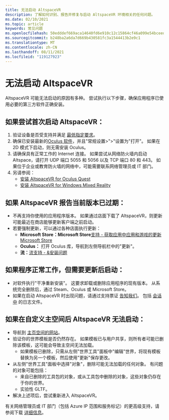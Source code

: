 ```yaml
---
title: 无法启动 AltspaceVR
description: 了解如何识别、报告并修复与启动 AltspaceVR 环境相关的任何问题。
ms.date: 02/10/2021
ms.topic: article
keywords: 常见问题
ms.openlocfilehash: 50edddef669aca14640fd6e910c12c15864cf46a099e54bceed40494e9817de4
ms.sourcegitcommit: b248ba2a6da7d669b430581fc3a1544413b2e9c1
ms.translationtype: MT
ms.contentlocale: zh-CN
ms.lasthandoff: 08/11/2021
ms.locfileid: "119127923"
---
```

# <a name="i-cant-launch-altspacevr"></a>无法启动 AltspaceVR

AltspaceVR 可能无法启动的原因有多种。 尝试执行以下步骤，确保应用程序已使用必要的第三方软件正确安装。

## <a name="if-youre-trying-to-launch-altspacevr-for-the-first-time"></a>如果尝试首次启动 AltspaceVR：

1. 验证设备是否受支持并满足 [最低指定要求](../getting-started/system-requirements.md)。
2. 确保已安装最新的[Oculus 软件](https://www.oculus.com/setup)，并且"常规设置>">"设置为"打开"。 如果在 2D 模式下启动，则无需安装 Oculus。
3. 请确保具有正常工作的 Internet 连接。 如果尝试从网络防火墙内启动 Altspace，请打开 UDP 端口 5055 和 5056 以及 TCP 端口 80 和 443。 如果位于企业或教育防火墙的网络中，可能需要联系网络管理员或 IT 部门。
4. 另请参阅：
    * [安装 AltspaceVR for Oculus Quest](../getting-started/oculus-installation.md)
    * [安装 AltspaceVR for Windows Mixed Reality](../getting-started/wmr-installation.md)

## <a name="if-altspacevr-reports-that-the-current-version-is-out-of-date"></a>如果 AltspaceVR 报告当前版本已过期：

* 不再支持你使用的应用程序版本。 如果通过店面下载了 AltspaceVR，则更新可能最近在商店能够更新客户端之前启动。
* 若要强制更新，可以通过各种店面执行更新：
    * **Microsoft Store：Microsoft Store**[支持 - 获取应用中应用和游戏的更新Microsoft Store](https://support.microsoft.com/account-billing/get-updates-for-apps-and-games-in-microsoft-store-a1fe19c0-532d-ec47-7035-d1c5a1dd464f)
    * **Oculus：** 打开 Oculus 库，导航到左侧导航栏中的"更新"。
    * **流：**[流支持 - &安装问题](https://support.steampowered.com/kb_article.php?ref=2274-IFLV-5334)

## <a name="if-the-program-was-working-but-ceased-to-launch-after-update"></a>如果程序正常工作，但需要更新后启动：

* 对软件执行"干净重新安装"。 这要求卸载或删除应用程序的现有版本。 从系统完全删除后，通过 Steam、Oculus 或 Microsoft Store。
* 如果在启动 AltspaceVR 时出现问题，请通过支持票证 [告知我们](https://help.altvr.com/hc/requests/new)。 包括 [会话中](uploading-client-logs.md) 的日志文件。

## <a name="if-altspacevr-fails-to-launch-after-customizing-your-home-space"></a>如果在自定义主空间后 AltspaceVR 无法启动：

* 导航到 [主页空间的网站](https://account.altvr.com/users/sign_in)。
* 验证你的世界模板是否仍然存在。 如果模板已与用户共享，则所有者可能已删除该模板，这可能会导致主空间无法加载。
    * 如果模板已删除，只需从左侧"世界工具"面板中"编辑"世界，将现有模板替换为另一个模板，然后使用"更新"保存更改。
* 从左侧"世界工具"面板中选择"对象"，删除可能无法加载的任何对象。 有问题的对象可能包括：
    * 来自已删除的工具包的对象，或从工具包中删除的对象，这些对象仍存在于你的世界。
    * 实验性 GLTF。
* 解决上述项后，尝试重新进入 AltspaceVR。

有关网络管理员或 IT 部门（包括 Azure IP 范围和服务标记）的更高级支持，请参阅下载 [详细信息](https://www.microsoft.com/en-us/download/details.aspx?id=56519)。